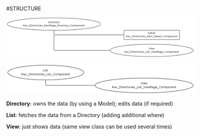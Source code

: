 #STRUCTURE

![Screenshot](../img/directories-graph.png)

![Screenshot](../img/directories-graph1.png)

**Directory**: owns the data (by using a Model); edits data (if required)

**List**: fetches the data from a Directory (adding additional where)

**View**: just shows data (same view class can be used several times)